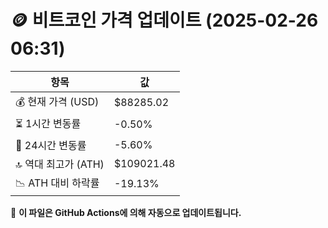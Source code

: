 # 🪙 비트코인 가격 업데이트 (2025-02-26 06:31)

| 항목                | 값 |
|--------------------|----------------|
| 💰 현재 가격 (USD) | $88285.02 |
| ⏳ 1시간 변동률    | -0.50% |
| 📆 24시간 변동률   | -5.60% |
| 🔝 역대 최고가 (ATH) | $109021.48 |
| 📉 ATH 대비 하락률 | -19.13% |

🔄 **이 파일은 GitHub Actions에 의해 자동으로 업데이트됩니다.**
